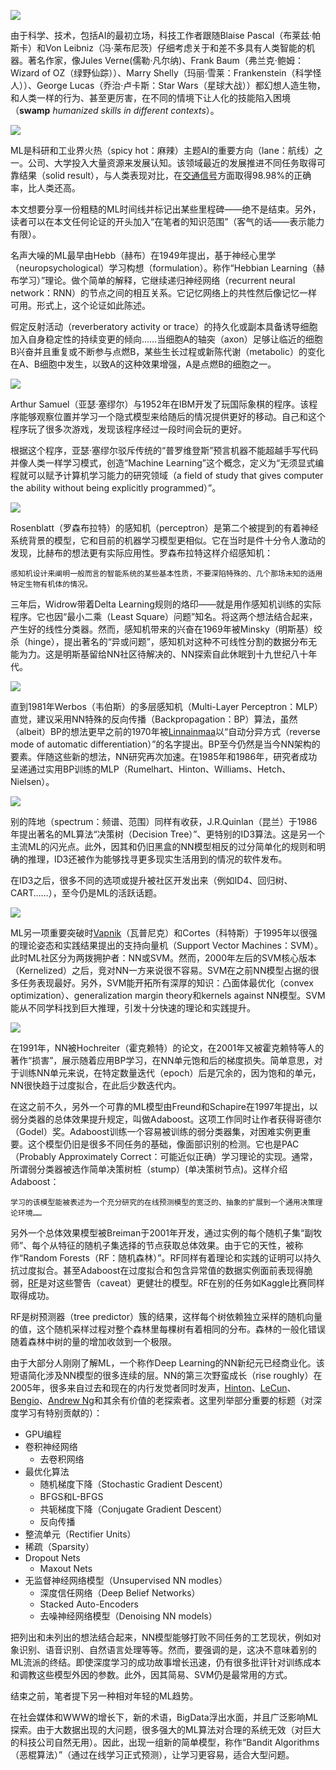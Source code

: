 ![](./illustration/白话机器学习和人工智能/4.brief-history-of-ai-diagram.jpg)

由于科学、技术，包括AI的最初立场，科技工作者跟随Blaise Pascal（布莱兹·帕斯卡）和Von Leibniz（冯·莱布尼茨）仔细考虑关于和差不多具有人类智能的机器。著名作家，像Jules Verne(儒勒·凡尔纳)、Frank Baum（弗兰克·鲍姆：Wizard of OZ（绿野仙踪））、Marry Shelly（玛丽·雪莱：Frankenstein（科学怪人））、George Lucas（乔治·卢卡斯：Star Wars（星球大战））都幻想人造生物，和人类一样的行为、甚至更厉害，在不同的情境下让人化的技能陷入困境（**swamp** *humanized skills in different contexts*）。

![](./illustration/白话机器学习和人工智能/5.machine-of-pascal.jpg)

ML是科研和工业界火热（spicy hot：麻辣）主题AI的重要方向（lane：航线）之一。公司、大学投入大量资源来发展认知。该领域最近的发展推进不同任务取得可靠结果（solid result），与人类表现对比，在[交通信号](http://benchmark.ini.rub.de/?section=gtsrb&subsection=results&subsubsection=ijcnn "IJCNN2011")方面取得98.98%的正确率，比人类还高。

本文想要分享一份粗糙的ML时间线并标记出某些里程碑——绝不是结束。另外，读者可以在本文任何论证的开头加入“在笔者的知识范围”（客气的话——表示能力有限）。

名声大噪的ML最早由Hebb（赫布）在1949年提出，基于神经心里学（neuropsychological）学习构想（formulation）。称作“Hebbian Learning（赫布学习）”理论。做个简单的解释，它继续递归神经网络（recurrent neural network：RNN）的节点之间的相互关系。它记忆网络上的共性然后像记忆一样可用。形式上，这个论证如此陈述。

假定反射活动（reverberatory activity or trace）的持久化或副本具备诱导细胞加入自身稳定性的持续变更的倾向……当细胞A的轴突（axon）足够让临近的细胞B兴奋并且重复或不断参与点燃B，某些生长过程或新陈代谢（metabolic）的变化在A、B细胞中发生，以致A的这种效果增强，A是点燃B的细胞之一。

![](./illustration/白话机器学习和人工智能/6.arthur-samuel-using-ibm-100-700-series-checkers.jpg)

Arthur Samuel（亚瑟·塞缪尔）与1952年在IBM开发了玩国际象棋的程序。该程序能够观察位置并学习一个隐式模型来给随后的情况提供更好的移动。自己和这个程序玩了很多次游戏，发现该程序经过一段时间会玩的更好。

根据这个程序，亚瑟·塞缪尔驳斥传统的“普罗维登斯”预言机器不能超越手写代码并像人类一样学习模式，创造“Machine Learning”这个概念，定义为“无须显式编程就可以赋予计算机学习能力的研究领域（a field of study that gives computer the ability without being explicitly programmed）”。

![](./illustration/白话机器学习和人工智能/7.rosenblatt-at-ratlab.jpg)

Rosenblatt（罗森布拉特）的感知机（perceptron）是第二个被提到的有着神经系统背景的模型，它和目前的机器学习模型更相似。它在当时是件十分令人激动的发现，比赫布的想法更有实际应用性。罗森布拉特这样介绍感知机：

	感知机设计来阐明一般而言的智能系统的某些基本性质，不要深陷特殊的、几个那场未知的适用特定生物有机体的情况。

三年后，Widrow带着Delta Learning规则的烙印——就是用作感知机训练的实际程序。它也因“最小二乘（Least Square）问题”知名。将这两个想法结合起来，产生好的线性分类器。然而，感知机带来的兴奋在1969年被Minsky（明斯基）绞杀（hinge），提出著名的“异或问题”，感知机对这种不可线性分割的数据分布无能为力。这是明斯基留给NN社区待解决的、NN探索自此休眠到十九世纪八十年代。

![](./illustration/白话机器学习和人工智能/8.xor-problem.png)

直到1981年Werbos（韦伯斯）的多层感知机（Multi-Layer Perceptron：MLP）直觉，建议采用NN特殊的反向传播（Backpropagation：BP）算法，虽然（albeit）BP的想法更早之前的1970年被[Linnainmaa](http://faculty.chicagobooth.edu/juhani.linnainmaa/ "Juhani T. Linnainmaa")以“自动分异方式（reverse mode of automatic differentiation）”的名字提出。BP至今仍然是当今NN架构的要素。伴随这些新的想法，NN研究再次加速。在1985年和1986年，研究者成功呈递通过实用BP训练的MLP（Rumelhart、Hinton、Williams、Hetch、Nielsen）。

![](./illustration/白话机器学习和人工智能/9.hetch-nielsen-nn.png)

别的阵地（spectrum：频谱、范围）同样有收获，J.R.Quinlan（昆兰）于1986年提出著名的ML算法“决策树（Decision Tree）”、更特别的ID3算法。这是另一个主流ML的闪光点。此外，因其和仍旧黑盒的NN模型相反的过分简单化的规则和明确的推理，ID3还被作为能够找寻更多现实生活用到的情况的软件发布。

在ID3之后，很多不同的选项或提升被社区开发出来（例如ID4、回归树、CART……），至今仍是ML的活跃话题。

![](./illustration/白话机器学习和人工智能/a.quinlan-id3.png)

ML另一项重要突破时[Vapnik](http://datascience.columbia.edu/vladimir-vapnik "Vladimir Vapnik")（瓦普尼克）和Cortes（科特斯）于1995年以很强的理论姿态和实践结果提出的支持向量机（Support Vector Machines：SVM）。此时ML社区分为两拨拥护者：NN或SVM。然而，2000年左后的SVM核心版本（Kernelized）之后，竞对NN一方来说很不容易。SVM在之前NN模型占据的很多任务表现最好。另外，SVM能开拓所有深厚的知识：凸面体最优化（convex optimization）、generalization margin theory和kernels against NN模型。SVM能从不同学科找到巨大推理，引发十分快速的理论和实践提升。

![](./illustration/白话机器学习和人工智能/b.vapnik-svm.png)

在1991年，NN被Hochreiter（霍克赖特）的论文，在2001年又被霍克赖特等人的著作“损害”，展示随着应用BP学习，在NN单元饱和后的梯度损失。简单意思，对于训练NN单元来说，在特定数量迭代（epoch）后是冗余的，因为饱和的单元，NN很快趋于过度拟合，在此后少数迭代内。

在这之前不久，另外一个可靠的ML模型由Freund和Schapire在1997年提出，以弱分类器的总体效果提升规定，叫做Adaboost。这项工作同时让作者获得哥德尔（Godel）奖。Adaboost训练一个容易被训练的弱分类器集，对困难实例更重要。这个模型仍旧是很多不同任务的基础，像面部识别的检测。它也是PAC（Probably Approximately Correct：可能近似正确）学习理论的实现。通常，所谓弱分类器被选作简单决策树桩（stump）(单决策树节点)。这样介绍Adaboost：

	学习的该模型能被表述为一个充分研究的在线预测模型的宽泛的、抽象的扩展到一个通用决策理论环境……

另外一个总体效果模型被Breiman于2001年开发，通过实例的每个随机子集“副牧师”、每个从特征的随机子集选择的节点获取总体效果。由于它的天性，被称作“Random Forests（RF：随机森林）”。RF同样有着理论和实践的证明可以持久抗过度拟合。甚至Adaboost在过度拟合和包含异常值的数据实例面前表现得脆弱，[RF](http://www.erogol.com/randomness-randomforests/ "随机森林")是对这些警告（caveat）更健壮的模型。RF在别的任务如Kaggle比赛同样取得成功。

RF是树预测器（tree predictor）簇的结果，这样每个树依赖独立采样的随机向量的值，这个随机采样过程对整个森林里每棵树有着相同的分布。森林的一般化错误随着森林中树的量的增加收敛到一个极限。

由于大部分人刚刚了解ML，一个称作Deep Learning的NN新纪元已经商业化。该短语简化涉及NN模型的很多连续的层。NN的第三次野蛮成长（rise roughly）在2005年，很多来自过去和现在的内行发觉者同时发声，[Hinton](http://www.cs.toronto.edu/~hinton/ "Geoffrey E. Hinton")、[LeCun](http://yann.lecun.com/ "Yann.LeCun")、[Bengio](http://www.iro.umontreal.ca/~bengioy/ "Yoshua Bengio")、[Andrew Ng](http://ai.stanford.edu/~ang/ "吴恩达")和其余有价值的老探索者。这里列举部分重要的标题（对深度学习有特别贡献的）：

- GPU编程
- 卷积神经网络
  - 去卷积网络
- 最优化算法
  - 随机梯度下降（Stochastic Gradient Descent）
  - BFGS和L-BFGS
  - 共轭梯度下降（Conjugate Gradient Descent）
  - 反向传播
- 整流单元（Rectifier Units）
- 稀疏（Sparsity）
- Dropout Nets
  - Maxout Nets
- 无监督神经网络模型（Unsupervised NN modles）
  - 深度信任网络（Deep Belief Networks）
  - Stacked Auto-Encoders
  - 去噪神经网络模型（Denoising NN models）

把列出和未列出的想法结合起来，NN模型能够打败不同任务的工艺现状，例如对象识别、语音识别、自然语言处理等等。然而，要强调的是，这决不意味着别的ML流派的终结。即使深度学习的成功故事增长迅速，仍有很多批评针对训练成本和调教这些模型外因的参数。此外，因其简易、SVM仍是最常用的方式。

结束之前，笔者提下另一种相对年轻的ML趋势。

在社会媒体和WWW的增长下，新的术语，BigData浮出水面，并且广泛影响ML探索。由于大数据出现的大问题，很多强大的ML算法对合理的系统无效（对巨大的科技公司自然无用）。因此，出现一组新的简单模型，称作“Bandit Algorithms（恶棍算法）”（通过在线学习正式预测），让学习更容易，适合大型问题。